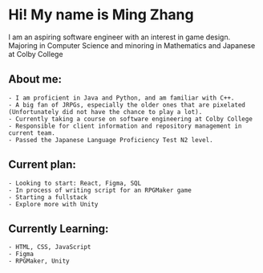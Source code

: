 # Hi! My name is Ming Zhang
I am an aspiring software engineer with an interest in game design.
Majoring in Computer Science and minoring in Mathematics and Japanese at Colby College

## About me:
    - I am proficient in Java and Python, and am familiar with C++.
    - A big fan of JRPGs, especially the older ones that are pixelated (Unfortunately did not have the chance to play a lot).
    - Currently taking a course on software engineering at Colby College
    - Responsible for client information and repository management in current team.
    - Passed the Japanese Language Proficiency Test N2 level.
## Current plan:
    - Looking to start: React, Figma, SQL
    - In process of writing script for an RPGMaker game
    - Starting a fullstack
    - Explore more with Unity
## Currently Learning:
    - HTML, CSS, JavaScript
    - Figma
    - RPGMaker, Unity
